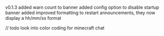 v0.1.3
added warn count to banner
added config option to disable startup banner
added improved formatting to restart announcements, they now display a hh/mm/ss format


// todo
look into color coding for minecraft chat